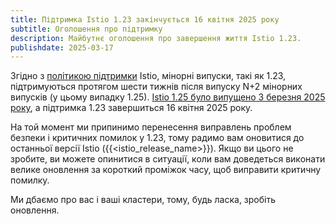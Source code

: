 ```yaml
---
title: Підтримка Istio 1.23 закінчується 16 квітня 2025 року
subtitle: Оголошення про підтримку
description: Майбутнє оголошення про завершення життя Istio 1.23.
publishdate: 2025-03-17
---
```


Згідно з [політикою підтримки](/docs/releases/supported-releases#support-policy) Istio, мінорні випуски, такі як 1.23, підтримуються протягом шести тижнів після випуску N+2 мінорних випусків (у цьому випадку 1.25). [Istio 1.25 було випущено 3 березня 2025 року](/news/releases/1.25.x/announcing-1.25/), а підтримка 1.23 завершиться 16 квітня 2025 року.

На той момент ми припинимо перенесення виправлень проблем безпеки і критичних помилок у 1.23, тому радимо вам оновитися до останньої версії Istio ({{<istio_release_name>}}). Якщо ви цього не зробите, ви можете опинитися в ситуації, коли вам доведеться виконати велике оновлення за короткий проміжок часу, щоб виправити критичну помилку.

Ми дбаємо про вас і ваші кластери, тому, будь ласка, зробіть оновлення.
